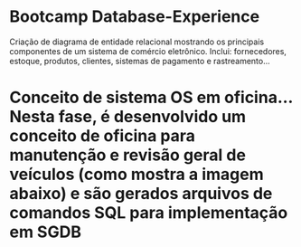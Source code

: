 # Bootcamp Database-Experience
Criação de diagrama de entidade relacional mostrando os principais componentes de um sistema de comércio eletrônico. Inclui: fornecedores, estoque, produtos, clientes, sistemas de pagamento e rastreamento...
# Conceito de sistema OS em oficina... Nesta fase, é desenvolvido um conceito de oficina para manutenção e revisão geral de veículos (como mostra a imagem abaixo) e são gerados arquivos de comandos SQL para implementação em SGDB
